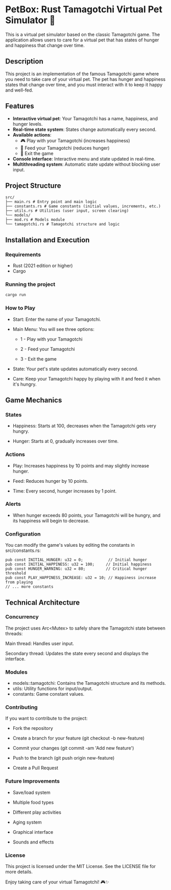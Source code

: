 # PetBox: Rust Tamagotchi Virtual Pet Simulator 🐾

This is a virtual pet simulator based on the classic Tamagotchi game. The application allows users to care for a virtual pet that has states of hunger and happiness that change over time.

## Description

This project is an implementation of the famous Tamagotchi game where you need to take care of your virtual pet. The pet has hunger and happiness states that change over time, and you must interact with it to keep it happy and well-fed.

## Features

- **Interactive virtual pet**: Your Tamagotchi has a name, happiness, and hunger levels.
- **Real-time state system**: States change automatically every second.
- **Available actions**:
  - 🎮 Play with your Tamagotchi (increases happiness)
  - 🍎 Feed your Tamagotchi (reduces hunger)
  - 👋 Exit the game
- **Console interface**: Interactive menu and state updated in real-time.
- **Multithreading system**: Automatic state update without blocking user input.

## Project Structure
```
src/
├── main.rs # Entry point and main logic
├── constants.rs # Game constants (initial values, increments, etc.)
├── utils.rs # Utilities (user input, screen clearing)
└── models/
├── mod.rs # Models module
└── tamagotchi.rs # Tamagotchi structure and logic
```

## Installation and Execution

### Requirements
- Rust (2021 edition or higher)
- Cargo

### Running the project
```bash
cargo run
```
### How to Play
- Start: Enter the name of your Tamagotchi.

- Main Menu: You will see three options:

  - 1 - Play with your Tamagotchi

  - 2 - Feed your Tamagotchi

  - 3 - Exit the game

- State: Your pet's state updates automatically every second.

- Care: Keep your Tamagotchi happy by playing with it and feed it when it's hungry.

## Game Mechanics
### States
- Happiness: Starts at 100, decreases when the Tamagotchi gets very hungry.

- Hunger: Starts at 0, gradually increases over time.

### Actions
- Play: Increases happiness by 10 points and may slightly increase hunger.

- Feed: Reduces hunger by 10 points.

- Time: Every second, hunger increases by 1 point.

### Alerts
- When hunger exceeds 80 points, your Tamagotchi will be hungry, and its happiness will begin to decrease.

### Configuration
You can modify the game's values by editing the constants in src/constants.rs:
```
pub const INITIAL_HUNGER: u32 = 0;           // Initial hunger
pub const INITIAL_HAPPINESS: u32 = 100;     // Initial happiness
pub const HUNGER_WARNING: u32 = 80;         // Critical hunger threshold
pub const PLAY_HAPPINESS_INCREASE: u32 = 10; // Happiness increase from playing
// ... more constants
```

## Technical Architecture
### Concurrency
The project uses Arc<Mutex<T>> to safely share the Tamagotchi state between threads:

Main thread: Handles user input.

Secondary thread: Updates the state every second and displays the interface.

### Modules
- models::tamagotchi: Contains the Tamagotchi structure and its methods.
- utils: Utility functions for input/output.
- constants: Game constant values.

### Contributing
If you want to contribute to the project:

- Fork the repository

- Create a branch for your feature (git checkout -b new-feature)

- Commit your changes (git commit -am 'Add new feature')

- Push to the branch (git push origin new-feature)

- Create a Pull Request
### Future Improvements
- Save/load system

- Multiple food types

- Different play activities

- Aging system

- Graphical interface

- Sounds and effects

### License
This project is licensed under the MIT License. See the LICENSE file for more details.

Enjoy taking care of your virtual Tamagotchi! 🎮✨
